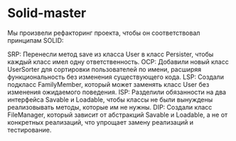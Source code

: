 # Solid-master
Мы произвели рефакторинг проекта, чтобы он соответствовал принципам SOLID:

SRP: Перенесли метод save из класса User в класс Persister, чтобы каждый класс имел одну ответственность.
OCP: Добавили новый класс UserSorter для сортировки пользователей по имени, расширяя функциональность без изменения существующего кода.
LSP: Создали подкласс FamilyMember, который может заменять класс User без изменения ожидаемого поведения.
ISP: Разделили обязанности на два интерфейса Savable и Loadable, чтобы классы не были вынуждены реализовывать методы, которые им не нужны.
DIP: Создали класс FileManager, который зависит от абстракций Savable и Loadable, а не от конкретных реализаций, что упрощает замену реализаций и тестирование.